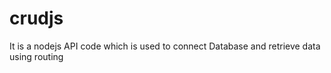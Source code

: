 # crudjs

It is a nodejs API code which is used to connect Database and retrieve data using routing
